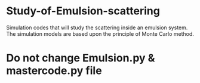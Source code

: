 # Study-of-Emulsion-scattering
Simulation codes that will study the scattering inside an emulsion system. The simulation models are based upon the principle of Monte Carlo method.

# Do not change Emulsion.py & mastercode.py file
